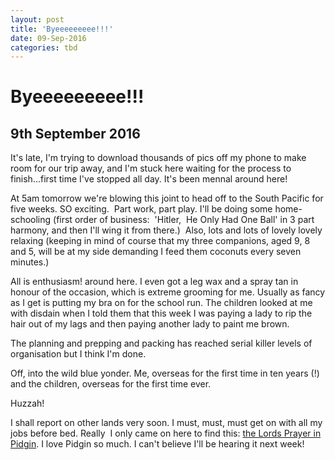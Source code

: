 ```yaml
---
layout: post
title: 'Byeeeeeeeee!!!'
date: 09-Sep-2016
categories: tbd
---
```


# Byeeeeeeeee!!!

## 9th September 2016

It's late,   I'm trying to download thousands of pics off my phone to make room for our trip away,   and I'm stuck here waiting for the process to finish...first time I've stopped all day. It's been mennal around here!

At 5am tomorrow we're blowing this joint to head off to the South Pacific for five weeks. SO exciting.  Part work, part play. I'll be doing some home-schooling (first order of business:  'Hitler,  He Only Had One Ball' in 3 part harmony, and then I'll wing it from there.)  Also, lots and lots of lovely lovely relaxing (keeping in mind of course that my three companions, aged 9, 8 and 5, will be at my side demanding I feed them coconuts every seven minutes.)

All is enthusiasm! around here. I even got a leg wax and a spray tan in honour of the occasion, which is extreme grooming for me. Usually as fancy as I get is putting my bra on for the school run. The children looked at me with disdain when I told them that this week I was paying a lady to rip the hair out of my lags and then paying another lady to paint me brown.

The planning and prepping and packing has reached serial killer levels of organisation but I think I'm done.

Off, into the wild blue yonder. Me, overseas for the first time in ten years (!) and the children, overseas for the first time ever.

Huzzah!

I shall report on other lands very soon. I must, must, must get on with all my jobs before bed. Really  I only came on here to find this: <a href="http://mogantosh.com/the-lords-prayer-in-pidgin-a-little-random-goodness/">the Lords Prayer in Pidgin</a>. I love Pidgin so much. I can't believe I'll be hearing it next week!
